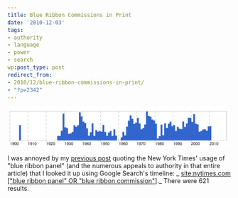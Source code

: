 ```yaml
---
title: Blue Ribbon Commissions in Print
date: '2010-12-03'
tags:
- authority
- language
- power
- search
wp:post_type: post
redirect_from:
- 2010/12/blue-ribbon-commissions-in-print/
- "?p=2342"
---
```


[ ![](2010-12-03-Blue-Ribbon-Commissions-in-Print/blue-ribbon-commission-500x90.png "blue ribbon commission") ](2010-12-03-Blue-Ribbon-Commissions-in-Print/blue-ribbon-commission.png)

I was annoyed by my [previous post](http://www.island94.org/2010/12/proposals-to-change-the-tax-deductibility-of-donations/) quoting the New York Times' usage of "blue ribbon panel" (and the numerous appeals to authority in that entire article) that I looked it up using Google Search's timeline: _ [site:nytimes.com ["blue ribbon panel" OR "blue ribbon commission"]](http://www.google.com/search?tbs=tl:1&q=site:nytimes.com+[%22blue+ribbon+panel%22+OR+%22blue+ribbon+commission%22])._ There were 621 results.
